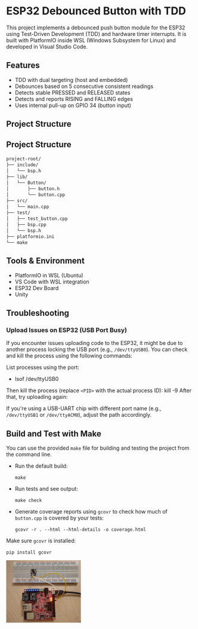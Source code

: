 # ESP32 Debounced Button with TDD

This project implements a debounced push button module for the ESP32 using Test-Driven Development (TDD) and hardware timer interrupts. It is built with PlatformIO inside WSL (Windows Subsystem for Linux) and developed in Visual Studio Code.

## Features

- TDD with dual targeting (host and embedded)
- Debounces based on 5 consecutive consistent readings
- Detects stable PRESSED and RELEASED states
- Detects and reports RISING and FALLING edges
- Uses internal pull-up on GPIO 34 (button input)

## Project Structure
## Project Structure

```
project-root/
├── include/
│   └── bsp.h
├── lib/
│   └── Button/
│       ├── button.h
│       └── button.cpp
├── src/
│   └── main.cpp
├── test/
│   ├── test_button.cpp
│   ├── bsp.cpp
│   └── bsp.h
├── platformio.ini
└── make
```


## Tools & Environment
- PlatformIO in WSL (Ubuntu)
- VS Code with WSL integration
- ESP32 Dev Board
- Unity

## Troubleshooting

### Upload Issues on ESP32 (USB Port Busy)

If you encounter issues uploading code to the ESP32, it might be due to another process locking the USB port (e.g., `/dev/ttyUSB0`). You can check and kill the process using the following commands:

List processes using the port:
- lsof /dev/ttyUSB0


Then kill the process (replace `<PID>` with the actual process ID):
kill -9 <PID>
After that, try uploading again:

If you're using a USB-UART chip with different port name (e.g., `/dev/ttyUSB1` or `/dev/ttyACM0`), adjust the path accordingly.

## Build and Test with Make

You can use the provided `make` file for building and testing the project from the command line.

- Run the default build:
  ```
  make
  ```

- Run tests and see output:
  ```
  make check
  ```

- Generate coverage reports using `gcovr` to check how much of `button.cpp` is covered by your tests:
  ```
  gcovr -r . --html --html-details -o coverage.html
  ```

Make sure `gcovr` is installed:
```
pip install gcovr
```

<img src="button.jpg" width="200" />


